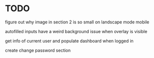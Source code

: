 # TODO

figure out why image in section 2 is so small on landscape mode mobile

autofilled inputs have a weird background issue when overlay is visible

get info of current user and populate dashboard when logged in

create change password section